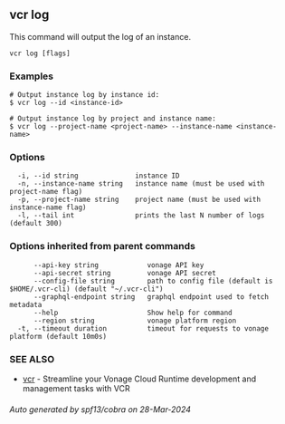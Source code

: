 ## vcr log

This command will output the log of an instance.

```
vcr log [flags]
```

### Examples

```
# Output instance log by instance id:
$ vcr log --id <instance-id>

# Output instance log by project and instance name:
$ vcr log --project-name <project-name> --instance-name <instance-name>

```

### Options

```
  -i, --id string              instance ID
  -n, --instance-name string   instance name (must be used with project-name flag)
  -p, --project-name string    project name (must be used with instance-name flag)
  -l, --tail int               prints the last N number of logs (default 300)
```

### Options inherited from parent commands

```
      --api-key string            vonage API key
      --api-secret string         vonage API secret
      --config-file string        path to config file (default is $HOME/.vcr-cli) (default "~/.vcr-cli")
      --graphql-endpoint string   graphql endpoint used to fetch metadata
      --help                      Show help for command
      --region string             vonage platform region
  -t, --timeout duration          timeout for requests to vonage platform (default 10m0s)
```

### SEE ALSO

* [vcr](vcr.md)	 - Streamline your Vonage Cloud Runtime development and management tasks with VCR

###### Auto generated by spf13/cobra on 28-Mar-2024
